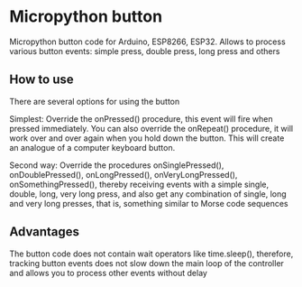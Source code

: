# Micropython button

Micropython button code for Arduino, ESP8266, ESP32. Allows to process various button events: simple press, double press, long press and others


How to use
-
There are several options for using the button

Simplest:
    Override the onPressed() procedure, this event will fire when pressed immediately.
    You can also override the onRepeat() procedure,
    it will work over and over again when you hold down the button.
    This will create an analogue of a computer keyboard button.

Second way:
    Override the procedures onSinglePressed(), onDoublePressed(),
    onLongPressed(), onVeryLongPressed(), onSomethingPressed(),
    thereby receiving events with a simple single, double, long, very long press,
    and also get any combination of single, long and very long presses,
    that is, something similar to Morse code sequences    

Advantages
-
The button code does not contain wait operators like time.sleep(),
therefore, tracking button events does not slow down the main loop of the controller
and allows you to process other events without delay 

